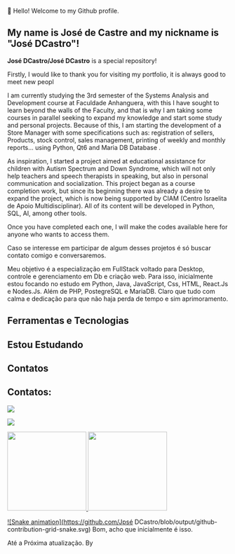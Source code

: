 👋 Hello! Welcome to my Github profile.


## My name is José de Castre and my nickname is "José DCastro"!

**José DCastro/José DCastro** is a special repository!

Firstly, I would like to thank you for visiting my portfolio, it is always good to meet new peopl



I am currently studying the 3rd semester of the Systems Analysis and Development course at Faculdade Anhanguera, with this I have sought to learn beyond the walls of the Faculty, and that is why I am taking some courses in parallel seeking to expand my knowledge and start some study and personal projects.
Because of this, I am starting the development of a Store Manager with some specifications such as: registration of sellers, Products, stock control, sales management, printing of weekly and monthly reports... using Python, Qt6 and Maria DB Database .


As inspiration, I started a project aimed at educational assistance for children with Autism Spectrum and Down Syndrome, which will not only help teachers and speech therapists in speaking, but also in personal communication and socialization. This project began as a course completion work, but since its beginning there was already a desire to expand the project, which is now being supported by CIAM (Centro Israelita de Apoio Multidisciplinar).
All of its content will be developed in Python, SQL, AI, among other tools.


Once you have completed each one, I will make the codes available here for anyone who wants to access them.

Caso se interesse em participar de algum desses projetos é só buscar contato comigo e conversaremos.

Meu objetivo é a especialização em FullStack voltado para Desktop, controle e gerenciamento em Db e criação web.
Para isso, inicialmente estou focando no estudo em Python, Java, JavaScript, Css, HTML, React.Js e Nodes.Js. Além de PHP, PostegreSQL e MariaDB. Claro que tudo com calma e dedicação para que não haja perda de tempo e sim aprimoramento.

## Ferramentas e Tecnologias



## Estou Estudando


<link rel="stylesheet" href="https://cdn.jsdelivr.net/gh/devicons/devicon@v2.15.1/devicon.min.css">
          

## Contatos

## Contatos:

<a href="https://instagram.com/jose.de.castr.oficial" target="_blank"><img loading="lazy" src="https://img.shields.io/badge/-Instagram-%23E4405F?style=for-the-badge&logo=instagram&logoColor=white" target="_blank"></a>

<a href="https://www.linkedin.com/in/Jose D´Castro" target="_blank"><img loading="lazy" src="https://img.shields.io/badge/-LinkedIn-%230077B5?style=for-the-badge&logo=linkedin&logoColor=white" target="_blank"></a>   
</div>

<div>
<a href="https://github.com/JoseDCastro">
<img loading="lazy" height="180em" src="https://github-readme-stats.vercel.app/api/top-langs/?JoséDCastro&layout=compact&langs_count=7&theme=dracula"/>
<img loading="lazy" height="180em" src="https://github-readme-stats.vercel.app/api?JoséDCastro&show_icons=true&theme=dracula&include_all_commits=true&count_private=true"/>
</div>

  ![Snake animation](https://github.com/Jpsé DCastro/blob/output/github-contribution-grid-snake.svg)
Bom, acho que inicialmente é isso.

Até a Próxima atualização.
By

